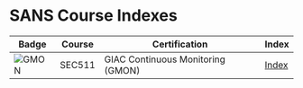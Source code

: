 # SANS Course Indexes

| Badge | Course | Certification | Index |
| -- | -- | -- | -- |
| ![GMON](https://www.giac.org/images/design/custom/icons/certs/small/gmon-gold.png) | SEC511 | GIAC Continuous Monitoring (GMON) | [Index](https://github.com/ancailliau/sans-indexes/blob/main/index-610.pdf) |
